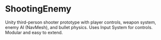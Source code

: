 # ShootingEnemy
Unity third-person shooter prototype with player controls, weapon system, enemy AI (NavMesh), and bullet physics. Uses Input System for controls. Modular and easy to extend.
